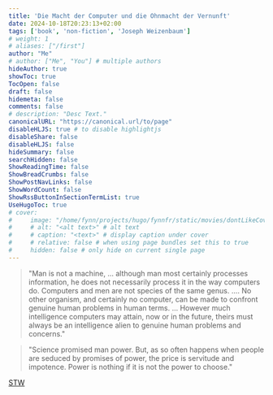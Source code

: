 ```yaml
---
title: 'Die Macht der Computer und die Ohnmacht der Vernunft'
date: 2024-10-18T20:23:13+02:00
tags: ['book', 'non-fiction', 'Joseph Weizenbaum']
# weight: 1
# aliases: ["/first"]
author: "Me"
# author: ["Me", "You"] # multiple authors
hideAuthor: true
showToc: true
TocOpen: false
draft: false
hidemeta: false
comments: false
# description: "Desc Text."
canonicalURL: "https://canonical.url/to/page"
disableHLJS: true # to disable highlightjs
disableShare: false
disableHLJS: false
hideSummary: false
searchHidden: false
ShowReadingTime: false
ShowBreadCrumbs: false
ShowPostNavLinks: false
ShowWordCount: false
ShowRssButtonInSectionTermList: true
UseHugoToc: true
# cover:
#     image: "/home/fynn/projects/hugo/fynnfr/static/movies/dontLikeCover.png" # image path/url
#     # alt: "<alt text>" # alt text
#     # caption: "<text>" # display caption under cover
#     # relative: false # when using page bundles set this to true
#     hidden: false # only hide on current single page
---
```

> "Man is not a machine, ... although man most certainly processes information, he does not necessarily process it in the way computers do. Computers and men are not species of the same genus. .... No other organism, and certainly no computer, can be made to confront genuine human problems in human terms. ... However much intelligence computers may attain, now or in the future, theirs must always be an intelligence alien to genuine human problems and concerns."

> "Science promised man power. But, as so often happens when people are seduced by promises of power, the price is servitude and impotence. Power is nothing if it is not the power to choose."

[STW](https://www.suhrkamp.de/buch/joseph-weizenbaum-die-macht-der-computer-und-die-ohnmacht-der-vernunft-t-9783518278741)

